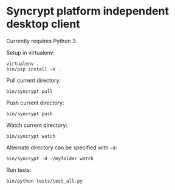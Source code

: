 # Syncrypt platform independent desktop client

Currently requires Python 3.

Setup in virtualenv:

    virtualenv .
    bin/pip install -e .

Pull current directory:

    bin/syncrypt pull

Push current directory:

    bin/syncrypt push

Watch current directory:

    bin/syncrypt watch

Alternate directory can be specified with ``-d``:

    bin/syncrypt -d ~/myfolder watch

Run tests:

    bin/python tests/test_all.py
